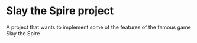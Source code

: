 # Slay the Spire project
 A project that wants to implement some of the features of the famous game Slay the Spire
